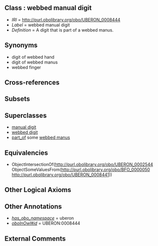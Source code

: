 
## Class : webbed manual digit

 * *IRI* = http://purl.obolibrary.org/obo/UBERON_0008444
 * *Label* = webbed manual digit
 * *Definition* = A digit that is part of a webbed manus.

## Synonyms

 * digit of webbed hand
 * digit of webbed manus
 * webbed finger

## Cross-references


## Subsets


## Superclasses

 * [manual digit](../../UBERON/89/UBERON_0002389.md)
 * [webbed digit](../../UBERON/43/UBERON_0008443.md)
 * [part_of](../../BFO/50/BFO_0000050.md) some [webbed manus](../../UBERON/41/UBERON_0008441.md)

## Equivalencies

 * ObjectIntersectionOf(<http://purl.obolibrary.org/obo/UBERON_0002544> ObjectSomeValuesFrom(<http://purl.obolibrary.org/obo/BFO_0000050> <http://purl.obolibrary.org/obo/UBERON_0008441>))

## Other Logical Axioms


## Other Annotations

 * *[has_obo_namespace](../../ce/oboInOwl#hasOBONamespace.md)* = uberon
 * *[oboInOwl#id](../../id/oboInOwl#id.md)* = UBERON:0008444

## External Comments

